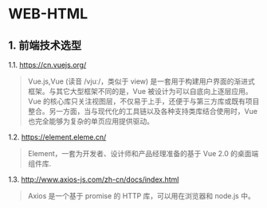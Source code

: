 # WEB-HTML
## 1. 前端技术选型
1.1. https://cn.vuejs.org/
> Vue.js,Vue (读音 /vjuː/，类似于 view) 是一套用于构建用户界面的渐进式框架。与其它大型框架不同的是，Vue 被设计为可以自底向上逐层应用。Vue 的核心库只关注视图层，不仅易于上手，还便于与第三方库或既有项目整合。另一方面，当与现代化的工具链以及各种支持类库结合使用时，Vue 也完全能够为复杂的单页应用提供驱动。

1.2. https://element.eleme.cn/
> Element，一套为开发者、设计师和产品经理准备的基于 Vue 2.0 的桌面端组件库.

1.3. http://www.axios-js.com/zh-cn/docs/index.html
> Axios 是一个基于 promise 的 HTTP 库，可以用在浏览器和 node.js 中。
